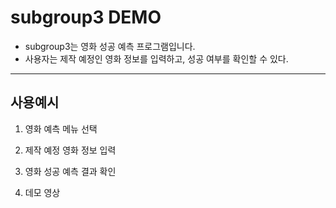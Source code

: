 # subgroup3 DEMO
 - subgroup3는 영화 성공 예측 프로그램입니다.
 - 사용자는 제작 예정인 영화 정보를 입력하고, 성공 여부를 확인할 수 있다.

---

## 사용예시
1. 영화 예측 메뉴 선택

2. 제작 예정 영화 정보 입력

3. 영화 성공 예측 결과 확인

4. 데모 영상


